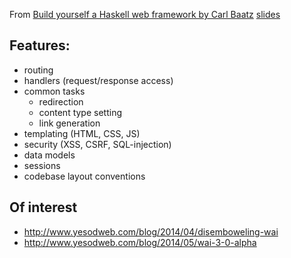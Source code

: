 
From 
[Build yourself a Haskell web framework by Carl Baatz](https://www.youtube.com/watch?v=etuSnom2v2M) [slides](https://cbaatz.github.io/build-a-haskell-web-framework/)

## Features:

- routing
- handlers (request/response access)
- common tasks
  - redirection
  - content type setting
  - link generation
- templating (HTML, CSS, JS)
- security (XSS, CSRF, SQL-injection)
- data models
- sessions
- codebase layout conventions


## Of interest

- http://www.yesodweb.com/blog/2014/04/disemboweling-wai
- http://www.yesodweb.com/blog/2014/05/wai-3-0-alpha
